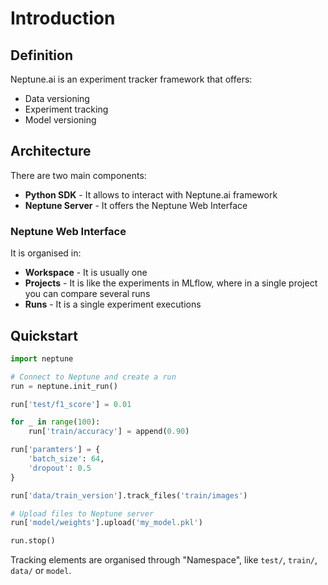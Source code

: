 # Introduction
## Definition
Neptune.ai is an experiment tracker framework that offers:
- Data versioning
- Experiment tracking
- Model versioning

## Architecture
There are two main components:
- **Python SDK** - It allows to interact with Neptune.ai framework
- **Neptune Server** - It offers the Neptune Web Interface

### Neptune Web Interface
It is organised in:
- **Workspace** - It is usually one
- **Projects** - It is like the experiments in MLflow, where in a single project you can compare several runs
- **Runs** - It is a single experiment executions

## Quickstart
```python
import neptune

# Connect to Neptune and create a run
run = neptune.init_run()

run['test/f1_score'] = 0.01

for _ in range(100):
    run['train/accuracy'] = append(0.90)

run['paramters'] = {
    'batch_size': 64,
    'dropout': 0.5
}

run['data/train_version'].track_files('train/images')

# Upload files to Neptune server
run['model/weights'].upload('my_model.pkl')

run.stop()
```

Tracking elements are organised through "Namespace", like `test/`, `train/`, `data/` or `model`.